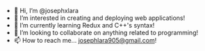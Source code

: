 - 👋 Hi, I’m @josephxlara
- 👀 I’m interested in creating and deploying web applications!
- 🌱 I’m currently learning Redux and C++'s syntax!
- 💞️ I’m looking to collaborate on anything related to programming!
- 📫 How to reach me... josephlara905@gmail.com!

